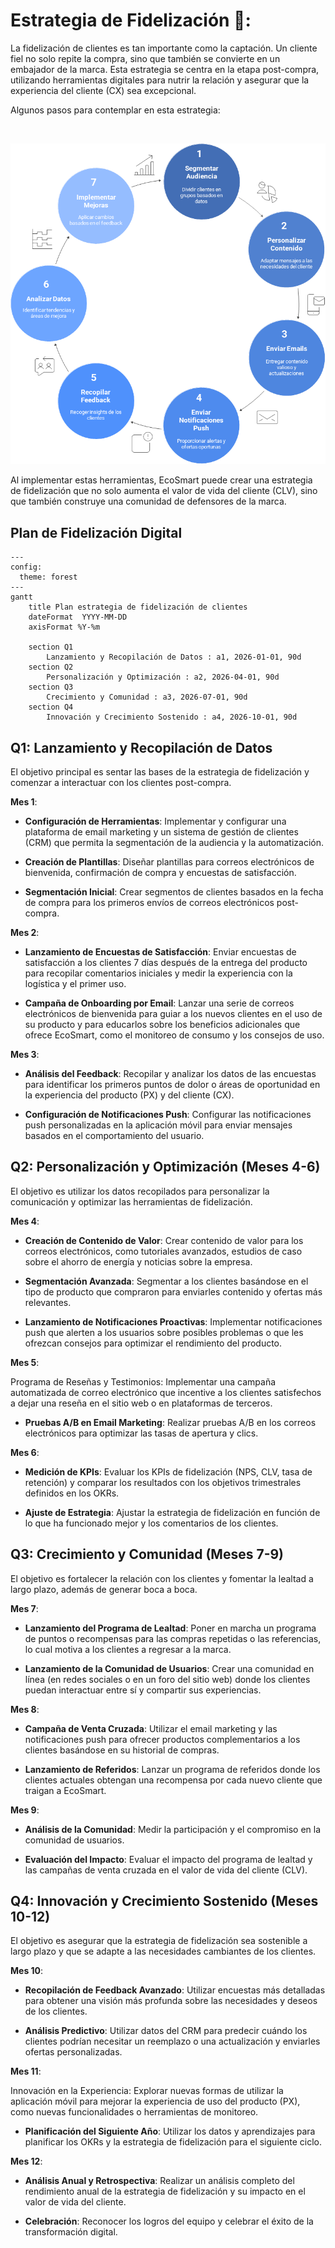 # Estrategia de Fidelización 💖:

<p class="texto-justificado">
La fidelización de clientes es tan importante como la captación. Un cliente fiel no solo repite la compra, sino que también se convierte en un embajador de la marca. Esta estrategia se centra en la etapa post-compra, utilizando herramientas digitales para nutrir la relación y asegurar que la experiencia del cliente (CX) sea excepcional.

Algunos pasos para contemplar en esta estrategia:
</p>
</br>

![alt text](image.png)

<p class="texto-justificado">
Al implementar estas herramientas, EcoSmart puede crear una estrategia de fidelización que no solo aumenta el valor de vida del cliente (CLV), sino que también construye una comunidad de defensores de la marca.
</p>

## Plan de Fidelización Digital

```mermaid
---
config:
  theme: forest
---
gantt
    title Plan estrategia de fidelización de clientes
    dateFormat  YYYY-MM-DD
    axisFormat %Y-%m

    section Q1
        Lanzamiento y Recopilación de Datos : a1, 2026-01-01, 90d
    section Q2
        Personalización y Optimización : a2, 2026-04-01, 90d
    section Q3
        Crecimiento y Comunidad : a3, 2026-07-01, 90d
    section Q4
        Innovación y Crecimiento Sostenido : a4, 2026-10-01, 90d
```

## Q1: Lanzamiento y Recopilación de Datos

<p class="texto-justificado">
El objetivo principal es sentar las bases de la estrategia de fidelización y comenzar a interactuar con los clientes post-compra.
</p>

**Mes 1**:

<p class="texto-justificado">

-   **Configuración de Herramientas**: Implementar y configurar una plataforma de email marketing y un sistema de gestión de clientes (CRM) que permita la segmentación de la audiencia y la automatización.

-   **Creación de Plantillas**: Diseñar plantillas para correos electrónicos de bienvenida, confirmación de compra y encuestas de satisfacción.

-   **Segmentación Inicial**: Crear segmentos de clientes basados en la fecha de compra para los primeros envíos de correos electrónicos post-compra.
</p>

**Mes 2**:

<p class="texto-justificado">

-   **Lanzamiento de Encuestas de Satisfacción**: Enviar encuestas de satisfacción a los clientes 7 días después de la entrega del producto para recopilar comentarios iniciales y medir la experiencia con la logística y el primer uso.

-   **Campaña de Onboarding por Email**: Lanzar una serie de correos electrónicos de bienvenida para guiar a los nuevos clientes en el uso de su producto y para educarlos sobre los beneficios adicionales que ofrece EcoSmart, como el monitoreo de consumo y los consejos de uso.

</p>

**Mes 3**:

<p class="texto-justificado">

-   **Análisis del Feedback**: Recopilar y analizar los datos de las encuestas para identificar los primeros puntos de dolor o áreas de oportunidad en la experiencia del producto (PX) y del cliente (CX).

-   **Configuración de Notificaciones Push**: Configurar las notificaciones push personalizadas en la aplicación móvil para enviar mensajes basados en el comportamiento del usuario.

## Q2: Personalización y Optimización (Meses 4-6)

<p class="texto-justificado">

El objetivo es utilizar los datos recopilados para personalizar la comunicación y optimizar las herramientas de fidelización.
</p>

**Mes 4**:

<p class="texto-justificado">

-   **Creación de Contenido de Valor**: Crear contenido de valor para los correos electrónicos, como tutoriales avanzados, estudios de caso sobre el ahorro de energía y noticias sobre la empresa.

-   **Segmentación Avanzada**: Segmentar a los clientes basándose en el tipo de producto que compraron para enviarles contenido y ofertas más relevantes.

-   **Lanzamiento de Notificaciones Proactivas**: Implementar notificaciones push que alerten a los usuarios sobre posibles problemas o que les ofrezcan consejos para optimizar el rendimiento del producto.

</p>

**Mes 5**:

<p class="texto-justificado">

Programa de Reseñas y Testimonios: Implementar una campaña automatizada de correo electrónico que incentive a los clientes satisfechos a dejar una reseña en el sitio web o en plataformas de terceros.

-   **Pruebas A/B en Email Marketing**: Realizar pruebas A/B en los correos electrónicos para optimizar las tasas de apertura y clics.

**Mes 6**:

-   **Medición de KPIs**: Evaluar los KPIs de fidelización (NPS, CLV, tasa de retención) y comparar los resultados con los objetivos trimestrales definidos en los OKRs.

-   **Ajuste de Estrategia**: Ajustar la estrategia de fidelización en función de lo que ha funcionado mejor y los comentarios de los clientes.

## Q3: Crecimiento y Comunidad (Meses 7-9)

El objetivo es fortalecer la relación con los clientes y fomentar la lealtad a largo plazo, además de generar boca a boca.

**Mes 7**:

-   **Lanzamiento del Programa de Lealtad**: Poner en marcha un programa de puntos o recompensas para las compras repetidas o las referencias, lo cual motiva a los clientes a regresar a la marca.

-   **Lanzamiento de la Comunidad de Usuarios**: Crear una comunidad en línea (en redes sociales o en un foro del sitio web) donde los clientes puedan interactuar entre sí y compartir sus experiencias.

**Mes 8**:

-   **Campaña de Venta Cruzada**: Utilizar el email marketing y las notificaciones push para ofrecer productos complementarios a los clientes basándose en su historial de compras.

-   **Lanzamiento de Referidos**: Lanzar un programa de referidos donde los clientes actuales obtengan una recompensa por cada nuevo cliente que traigan a EcoSmart.

**Mes 9**:

-   **Análisis de la Comunidad**: Medir la participación y el compromiso en la comunidad de usuarios.

-   **Evaluación del Impacto**: Evaluar el impacto del programa de lealtad y las campañas de venta cruzada en el valor de vida del cliente (CLV).

## Q4: Innovación y Crecimiento Sostenido (Meses 10-12)

El objetivo es asegurar que la estrategia de fidelización sea sostenible a largo plazo y que se adapte a las necesidades cambiantes de los clientes.

**Mes 10**:

-   **Recopilación de Feedback Avanzado**: Utilizar encuestas más detalladas para obtener una visión más profunda sobre las necesidades y deseos de los clientes.

-   **Análisis Predictivo**: Utilizar datos del CRM para predecir cuándo los clientes podrían necesitar un reemplazo o una actualización y enviarles ofertas personalizadas.

**Mes 11**:

Innovación en la Experiencia: Explorar nuevas formas de utilizar la aplicación móvil para mejorar la experiencia de uso del producto (PX), como nuevas funcionalidades o herramientas de monitoreo.

-   **Planificación del Siguiente Año**: Utilizar los datos y aprendizajes para planificar los OKRs y la estrategia de fidelización para el siguiente ciclo.

**Mes 12**:

-   **Análisis Anual y Retrospectiva**: Realizar un análisis completo del rendimiento anual de la estrategia de fidelización y su impacto en el valor de vida del cliente.

-   **Celebración**: Reconocer los logros del equipo y celebrar el éxito de la transformación digital.

</p>
